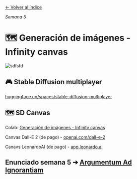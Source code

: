 [← Volver al índice](/semanas/README.md)

*Semana 5*

# 🗺️ Generación de imágenes - Infinity canvas

![sdfsfd](https://i.imgur.com/ynYcnHm.gif)

## 🎮 Stable Diffusion multiplayer

[huggingface.co/spaces/stable-diffusion-multiplayer](https://huggingface.co/spaces/huggingface-projects/stable-diffusion-multiplayer)

## 🗺️ SD Canvas

Colab: [Generación de imágenes - Infinity canvas](https://colab.research.google.com/drive/1S3rrpDda8hrXQFbXJ9JvyTdT_gYJU7fM?usp=sharing)

Canvas Dall-E 2 (de pago) - [openai.com/dall-e-2](https://openai.com/dall-e-2)

Canavs LeonardoAI (de pago) - [app.leonardo.ai](https://app.leonardo.ai/)

## **Enunciado semana 5** ➔ [Argumentum Ad Ignorantiam](enunciados/argumentum_ad_ignorantiam.md)
